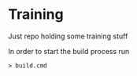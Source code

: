 # Training

Just repo holding some training stuff

In order to start the build process run 

    > build.cmd


